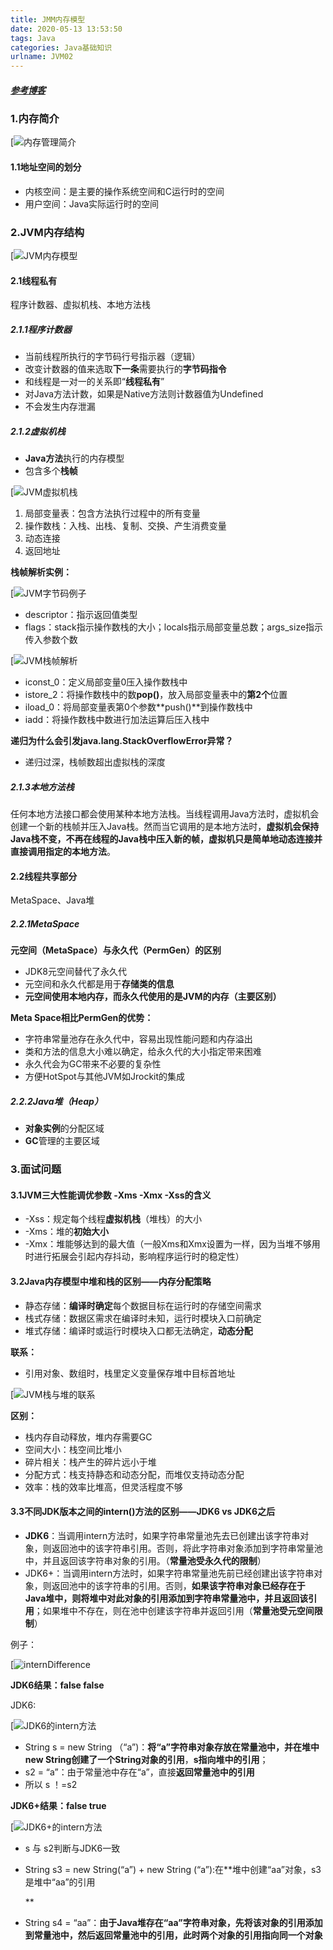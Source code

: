 ```yaml
---
title: JMM内存模型
date: 2020-05-13 13:53:50
tags: Java
categories: Java基础知识
urlname: JVM02
---
```


##### [参考博客](https://zhuanlan.zhihu.com/p/38348646)

### 1.内存简介

[![内存管理简介](https://pic.rmb.bdstatic.com/bjh/13297e07270c3f512206b4441cd8ca18.jpeg)

#### 1.1地址空间的划分

- 内核空间：是主要的操作系统空间和C运行时的空间
- 用户空间：Java实际运行时的空间

### 2.JVM内存结构

[![JVM内存模型](https://pic.rmb.bdstatic.com/bjh/0a5ec30149244284bfad8dc1a1539308.png)

#### 2.1线程私有

程序计数器、虚拟机栈、本地方法栈

##### 2.1.1程序计数器

- 当前线程所执行的字节码行号指示器（逻辑）
- 改变计数器的值来选取**下一条**需要执行的**字节码指令**
- 和线程是一对一的关系即“**线程私有**”
- 对Java方法计数，如果是Native方法则计数器值为Undefined
- 不会发生内存泄漏

##### 2.1.2虚拟机栈

- **Java方法**执行的内存模型
- 包含多个**栈帧**

[![JVM虚拟机栈](https://pic.rmb.bdstatic.com/bjh/6619bb90982e09ce9b228f0de026449e.jpeg)

1. 局部变量表：包含方法执行过程中的所有变量
2. 操作数栈：入栈、出栈、复制、交换、产生消费变量
3. 动态连接
4. 返回地址

**栈帧解析实例：**

[![JVM字节码例子](https://pic.rmb.bdstatic.com/bjh/09235bc215f539dabe975b79bed99ecb.png)

- descriptor：指示返回值类型
- flags：stack指示操作数栈的大小；locals指示局部变量总数；args_size指示传入参数个数

[![JVM栈帧解析](https://pic.rmb.bdstatic.com/bjh/067d44de5843a674a3cd32cdb7ce295f.jpeg)

- iconst_0：定义局部变量0压入操作数栈中
- istore_2：将操作数栈中的数**pop()**，放入局部变量表中的**第2个**位置
- iload_0：将局部变量表第0个参数**push()**到操作数栈中
- iadd：将操作数栈中数进行加法运算后压入栈中

**递归为什么会引发java.lang.StackOverflowError异常？**

- 递归过深，栈帧数超出虚拟栈的深度

##### 2.1.3本地方法栈

任何本地方法接口都会使用某种本地方法栈。当线程调用Java方法时，虚拟机会创建一个新的栈帧并压入Java栈。然而当它调用的是本地方法时，**虚拟机会保持Java栈不变，不再在线程的Java栈中压入新的帧，虚拟机只是简单地动态连接并直接调用指定的本地方法**。

#### 2.2线程共享部分

MetaSpace、Java堆

##### 2.2.1MetaSpace

**元空间（MetaSpace）与永久代（PermGen）的区别**

- JDK8元空间替代了永久代
- 元空间和永久代都是用于**存储类的信息**
- **元空间使用本地内存，而永久代使用的是JVM的内存（主要区别）**

**Meta Space相比PermGen的优势：**

- 字符串常量池存在永久代中，容易出现性能问题和内存溢出
- 类和方法的信息大小难以确定，给永久代的大小指定带来困难
- 永久代会为GC带来不必要的复杂性
- 方便HotSpot与其他JVM如Jrockit的集成

##### 2.2.2Java堆（Heap）

- **对象实例**的分配区域
- **GC**管理的主要区域

### 3.面试问题

#### 3.1JVM三大性能调优参数 -Xms -Xmx -Xss的含义

- -Xss：规定每个线程**虚拟机栈**（堆栈）的大小
- -Xms：堆的**初始大小**
- -Xmx：堆能够达到的最大值（一般Xms和Xmx设置为一样，因为当堆不够用时进行拓展会引起内存抖动，影响程序运行时的稳定性）

#### 3.2Java内存模型中堆和栈的区别——内存分配策略

- 静态存储：**编译时确定**每个数据目标在运行时的存储空间需求
- 栈式存储：数据区需求在编译时未知，运行时模块入口前确定
- 堆式存储：编译时或运行时模块入口都无法确定，**动态分配**

**联系：**

- 引用对象、数组时，栈里定义变量保存堆中目标首地址

[![JVM栈与堆的联系](https://pic.rmb.bdstatic.com/bjh/438afc12bc4fbb64fcb2f2950dc49dfc.jpeg)

**区别：**

- 栈内存自动释放，堆内存需要GC
- 空间大小：栈空间比堆小
- 碎片相关：栈产生的碎片远小于堆
- 分配方式：栈支持静态和动态分配，而堆仅支持动态分配
- 效率：栈的效率比堆高，但灵活程度不够

#### 3.3不同JDK版本之间的intern()方法的区别——JDK6 vs JDK6之后

- **JDK6**：当调用intern方法时，如果字符串常量池先去已创建出该字符串对象，则返回池中的该字符串引用。否则，将此字符串对象添加到字符串常量池中，并且返回该字符串对象的引用。（**常量池受永久代的限制**）
- JDK6+：当调用intern方法时，如果字符串常量池先前已经创建出该字符串对象，则返回池中的该字符串的引用。否则，**如果该字符串对象已经存在于Java堆中，则将堆中对此对象的引用添加到字符串常量池中，并且返回该引用**；如果堆中不存在，则在池中创建该字符串并返回引用（**常量池受元空间限制**）

例子：

[![internDifference](https://pic.rmb.bdstatic.com/bjh/be73ab34fd6d6362b62894b3ee15a116.jpeg)

**JDK6结果：false  false**

JDK6:

[![JDK6的intern方法](https://pic.rmb.bdstatic.com/bjh/b4115c436c194fd6dc118c0715f4baf7.jpeg)

- String s = new String （“a”)：**将“a”字符串对象存放在常量池中，并在堆中new String创建了一个String对象的引用**，**s指向堆中的引用**；
- s2 = “a”：由于常量池中存在“a”，直接**返回常量池中的引用**
- 所以 s ！=s2

**JDK6+结果：false  true**

[![JDK6+的intern方法](https://pic.rmb.bdstatic.com/bjh/a261242b553dbd5f404ce1d1ef84181c.jpeg)

- s 与 s2判断与JDK6一致
- String s3 = new String(“a”) + new String (“a”):在**堆中创建“aa”对象，s3是堆中“aa”的引用
  
  **
- String s4 = “aa”：**由于Java堆存在“aa”字符串对象，先将该对象的引用添加到常量池中，然后返回常量池中的引用，此时两个对象的引用指向同一个对象**